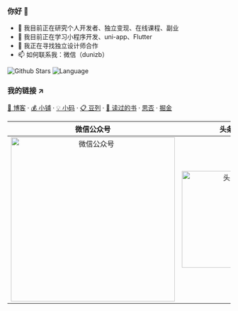 ### 你好 👋

- 🔭 我目前正在研究个人开发者、独立变现、在线课程、副业
- 🌱 我目前正在学习小程序开发、uni-app、Flutter
- 👯 我正在寻找独立设计师合作
- 📫 如何联系我：微信（dunizb）

![Github Stars](https://github-readme-stats.vercel.app/api?username=dunizb&show_icons=true&hide=contribs)
![Language](https://github-readme-stats.vercel.app/api/top-langs/?username=dunizb&layout=compact)

### 我的链接 ↗

[🔴 博客](https://zhangbing.site) · [💰 小铺](https://store.zhangbing.site) · [💡 小码](https://store.zhangbing.site) · [📋 豆列](https://www.douban.com/people/dunish/doulists/all) · [:book: 读过的书](https://book.douban.com/people/dunish/collect) · [思否](https://zhangbing.site/img/sf.26b6b922.svg) · [掘金](https://juejin.im/user/289926798645575)

|微信公众号|头条号|
|:----:|:-----:|
|<img src="http://myimgcloud.oss-cn-hangzhou.aliyuncs.com/subscribe2.png" width="370" alt="微信公众号" />|<img src="https://gitee.com/dunizb/cloudimg/raw/jsdelivr/toutiao-290x290.jpeg" width="218" alt="头条号" />|

